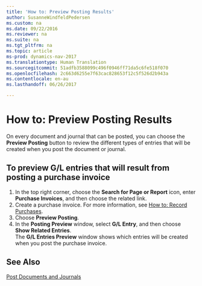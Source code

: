 ```yaml
---
title: 'How to: Preview Posting Results'
author: SusanneWindfeldPedersen
ms.custom: na
ms.date: 09/22/2016
ms.reviewer: na
ms.suite: na
ms.tgt_pltfrm: na
ms.topic: article
ms-prod: dynamics-nav-2017
ms.translationtype: Human Translation
ms.sourcegitcommit: 51adfb3588099c496f0946ff71da5c6fe518f070
ms.openlocfilehash: 2c663d6255e7f63cac828653f12c5f526d2b943a
ms.contentlocale: en-au
ms.lasthandoff: 06/26/2017

---
```

    
# <a name="how-to-preview-posting-results"></a>How to: Preview Posting Results
On every document and journal that can be posted, you can choose the **Preview Posting** button to review the different types of entries that will be created when you post the document or journal.

## <a name="to-preview-gl-entries-that-will-result-from-posting-a-purchase-invoice"></a>To preview G/L entries that will result from posting a purchase invoice
1. In the top right corner, choose the **Search for Page or Report** icon, enter **Purchase Invoices**, and then choose the related link.
2. Create a purchase invoice. For more information, see [How to: Record Purchases](purchasing-how-record-purchases.md).
3. Choose **Preview Posting**.
4. In the **Posting Preview** window, select **G/L Entry**, and then choose **Show Related Entries**.  
The **G/L Entries Preview** window shows which entries will be created when you post the purchase invoice.

## <a name="see-also"></a>See Also
[Post Documents and Journals](ui-post-documents-journals.md)


